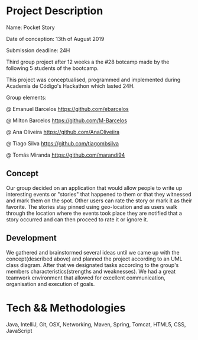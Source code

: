 # Project Description
Name: Pocket Story

Date of conception: 13th of August 2019

Submission deadline: 24H

Third group project after 12 weeks a the <Academia de Codigo> #28 botcamp made by the following 5 students of the bootcamp.

This project was conceptualised, programmed and implemented during Academia de Código's Hackathon which lasted 24H.


Group elements:

@ Emanuel Barcelos https://github.com/ebarcelos
 
@ Milton Barcelos https://github.com/M-Barcelos 

@ Ana Oliveira https://github.com/AnaOliveiira 

@ Tiago Silva https://github.com/tiagombsilva 

@ Tomás Miranda https://github.com/marandi94

## Concept

Our group decided on an application that would allow people to write up interesting events or "stories" that happened to them or that they witnessed and mark them on the spot. Other users can rate the story or mark it as their favorite. The stories stay pinned using geo-location and as users walk through the location where the events took place they are notified that a story occurred and can then proceed to rate it or ignore it.

## Development
We gathered and brainstormed several ideas until we came up with the concept(described above) and planned the project according to an UML class diagram. After that we designated tasks according to the group's members characteristics(strengths and weaknesses). We had a great teamwork environment that allowed for excellent communication, organisation and execution of goals.

# Tech && Methodologies
Java, IntelliJ, Git, OSX, Networking, Maven, Spring, Tomcat, HTML5, CSS, JavaScript